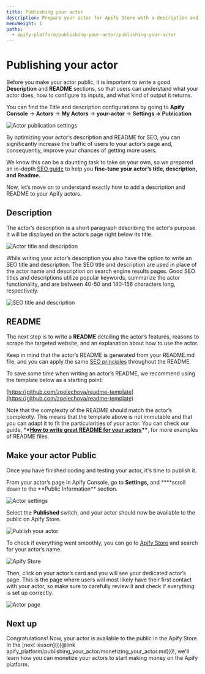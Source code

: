 ```yaml
---
title: Publishing your actor
description: Prepare your actor for Apify Store with a description and README file and learn how to make your actor available to the public.
menuWeight: 1
paths:
  - apify-platform/publishing-your-actor/publishing-your-actor
---
```


# [](#publishing-actor) Publishing your actor

Before you make your actor public, it is important to write a good **Description** and **README** sections, so that users can understand what your actor does, how to configure its inputs, and what kind of output it returns.

You can find the Title and description configurations by going to **Apify Console** → **Actors** → **My Actors** → **your-actor** → **Settings → Publication**

![Actor publication settings](https://i.postimg.cc/hvQf0M1B/Untitled.png)

By optimizing your actor’s description and README for SEO, you can significantly increase the traffic of users to your actor’s page and, consequently, improve your chances of getting more users.

We know this can be a daunting task to take on your own, so we prepared an in-depth [SEO guide](https://docs.apify.com/actors/publishing/seo-and-promotion) to help you **fine-tune your actor’s title, description, and Readme.**

Now, let’s move on to understand exactly how to add a description and README to your Apify actors.

## [](#description) Description

The actor’s description is a short paragraph describing the actor’s purpose. It will be displayed on the actor’s page right below its title.

![Actor title and description](https://i.postimg.cc/NFbBmHWc/actor-title-description.png)

While writing your actor’s description you also have the option to write an SEO title and description. The SEO title and description are used in place of the actor name and description on search engine results pages. Good SEO titles and descriptions utilize popular keywords, summarize the actor functionality, and are between 40-50 and 140-156 characters long, respectively.

![SEO title and description](https://i.postimg.cc/HL0KrgGG/actor-SEO.png)

## [](#readme) README

The next step is to write a **README** detailing the actor’s features, reasons to scrape the targeted website, and an explanation about how to use the actor.

Keep in mind that the actor’s README is generated from your README.md file, and you can apply the same [SEO principles](https://docs.apify.com/actors/publishing/seo-and-promotion) throughout the README.

To save some time when writing an actor’s README, we recommend using the template below as a starting point:

[https://github.com/zpelechova/readme-template](https://github.com/zpelechova/readme-template)

Note that the complexity of the README should match the actor’s complexity. This means that the template above is not immutable and that you can adapt it to fit the particularities of your actor. You can check our guide, \***\*[How to write great README for your actors](https://help.apify.com/en/articles/2912548-how-to-write-great-readme-for-your-actors)\*\***, for more examples of README files.

## [](#make-your-actor-public) Make your actor Public

Once you have finished coding and testing your actor, it's time to publish it.

From your actor’s page in Apify Console, go to **Settings,** and \***\*scroll down to the **Public Information\*\* section.

![Actor settings](https://i.postimg.cc/qRz5jChr/actor-settings.png)

Select the **Published** switch, and your actor should now be available to the public on Apify Store.

![Publish your actor](https://i.postimg.cc/fT20htkp/publish-actor.png)

To check if everything went smoothly, you can go to [Apify Store](https://apify.com/store) and search for your actor’s name.

![Apify Store](https://i.postimg.cc/02TPmP4r/Apify-Store.jpg)

Then, click on your actor’s card and you will see your dedicated actor’s page. This is the page where users will most likely have their first contact with your actor, so make sure to carefully review it and check if everything is set up correctly.

![Actor page](https://i.postimg.cc/BQKGJRv3/actor-page.png)

## [](#next) Next up

Congratulations! Now, your actor is available to the public in the Apify Store. In the [next lesson]({{@link apify_platform/publishing_your_actor/monetizing_your_actor.md}})!, we'll learn how you can monetize your actors to start making money on the Apify platform.
